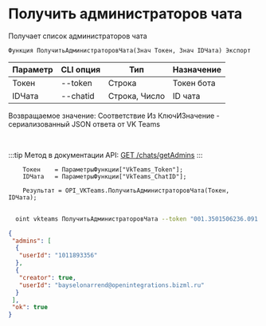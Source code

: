 ﻿---
sidebar_position: 4
---

# Получить администраторов чата
 Получает список администраторов чата



`Функция ПолучитьАдминистраторовЧата(Знач Токен, Знач IDЧата) Экспорт`

  | Параметр | CLI опция | Тип | Назначение |
  |-|-|-|-|
  | Токен | --token | Строка | Токен бота |
  | IDЧата | --chatid | Строка, Число | ID чата |

  
  Возвращаемое значение:   Соответствие Из КлючИЗначение - сериализованный JSON ответа от VK Teams

<br/>

:::tip
Метод в документации API: [GET /chats/getAdmins](https://teams.vk.com/botapi/#/chats/get_chats_getAdmins)
:::
<br/>


```bsl title="Пример кода"
    Токен    = ПараметрыФункции["VkTeams_Token"];
    IDЧата   = ПараметрыФункции["VkTeams_ChatID"];

    Результат = OPI_VKTeams.ПолучитьАдминистраторовЧата(Токен, IDЧата);
```



```sh title="Пример команды CLI"
    
  oint vkteams ПолучитьАдминистраторовЧата --token "001.3501506236.091..." --chatid "AoLI0egLWBSLR1Ngn2w"

```

```json title="Результат"
{
 "admins": [
  {
   "userId": "1011893356"
  },
  {
   "creator": true,
   "userId": "bayselonarrend@openintegrations.bizml.ru"
  }
 ],
 "ok": true
}
```
